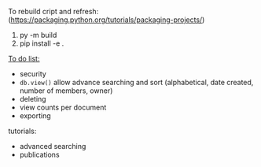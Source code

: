 To rebuild cript and refresh:
(https://packaging.python.org/tutorials/packaging-projects/)
1) py -m build
2) pip  install -e .


<u>To do list:</u>
* security
* `db.view()` allow advance searching and sort (alphabetical, date created, number of members, owner)
* deleting
* view counts per document
* exporting


tutorials:
* advanced searching
* publications